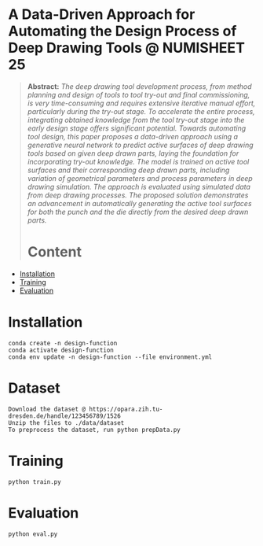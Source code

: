 # A Data-Driven Approach for Automating the Design Process of Deep Drawing Tools @ NUMISHEET 25

> **Abstract:** *The deep drawing tool development process, from method planning and design of tools to tool try-out and final commissioning, is very time-consuming and requires extensive iterative manual effort, particularly during the try-out stage. To accelerate the entire process, integrating obtained knowledge from the tool try-out stage into the early design stage offers significant potential. Towards automating tool design, this paper proposes a data-driven approach using a generative neural network to predict active surfaces of deep drawing tools based on given deep drawn parts, laying the foundation for incorporating try-out knowledge. The model is trained on active tool surfaces and their corresponding deep drawn parts, including variation of geometrical parameters and process parameters in deep drawing simulation. The approach is evaluated using simulated data from deep drawing processes. The proposed solution demonstrates an advancement in automatically generating the active tool surfaces for both the punch and the die directly from the desired deep drawn parts.*
> # Content
- [Installation](#installation)
- [Training](#training)
- [Evaluation](#evaluation)

# Installation

```
conda create -n design-function
conda activate design-function
conda env update -n design-function --file environment.yml
```
# Dataset
```
Download the dataset @ https://opara.zih.tu-dresden.de/handle/123456789/1526
Unzip the files to ./data/dataset
To preprocess the dataset, run python prepData.py
```

# Training

```
python train.py
```

# Evaluation

```
python eval.py
```